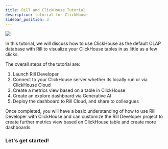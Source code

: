 ```yaml
---
title: Rill and ClickHouse Tutorial
description: tutorial for ClickHouse
sidebar_position: 3
---
```


<img src = '/img/tutorials/ch/clickhouse-rill.png' class='rounded-gif' />
<br />


In this tutorial, we will discuss how to use ClickHouse as the default OLAP database with Rill to visualize your ClickHouse tables in as little as a few clicks. 

The overall steps of the tutorial are:
1. Launch Rill Developer
2. Connect to your ClickHouse server whether its locally run or via ClickHouse Cloud
3. Create a metrics view based on a table in ClickHouse
4. Create an explore dashboard via Generative AI
5. Deploy the dashboard to Rill Cloud, and share to colleagues

Once completed, you will have a basic understanding of how to use Rill Developer with ClickHouse and can customize the Rill Developer project to create further metrics view based on ClickHouse table and create more dashboards. 

### Let's get started!
